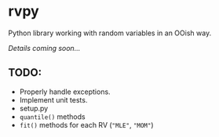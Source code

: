 # rvpy
Python library working with random variables in an OOish way.

_Details coming soon..._

## TODO:
* Properly handle exceptions.
* Implement unit tests.
* setup.py
* `quantile()` methods
* `fit()` methods for each RV (`"MLE"`, `"MOM"`)
